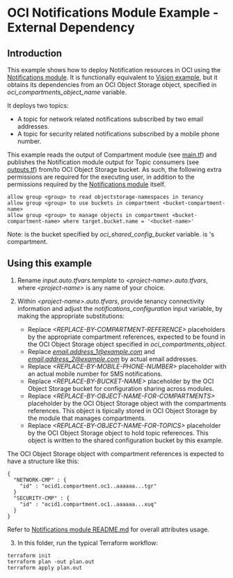 # OCI Notifications Module Example - External Dependency

## Introduction

This example shows how to deploy Notification resources in OCI using the [Notifications module](../..). It is functionally equivalent to [Vision example](../vision/), but it obtains its dependencies from an OCI Object Storage object, specified in *oci_compartments_object_name* variable. 

It deploys two topics:
- A topic for network related notifications subscribed by two email addresses.
- A topic for security related notifications subscribed by a mobile phone number.

This example reads the output of Compartment module (see [main.tf](./main.tf)) and publishes the Notification module output for Topic consumers (see [outputs.tf](./outputs.tf)) from/to OCI Object Storage bucket. As such, the following extra permissions are required for the executing user, in addition to the permissions required by the [Notifications module](../..) itself.

```
allow group <group> to read objectstorage-namespaces in tenancy
allow group <group> to use buckets in compartment <bucket-compartment-name>
allow group <group> to manage objects in compartment <bucket-compartment-name> where target.bucket.name = '<bucket-name>'
```

Note: *<bucket-name>* is the bucket specified by *oci_shared_config_bucket* variable. *<bucket-compartment-name>* is *<bucket-name>*'s compartment.

## Using this example
1. Rename *input.auto.tfvars.template* to *\<project-name\>.auto.tfvars*, where *\<project-name\>* is any name of your choice.

2. Within *\<project-name\>.auto.tfvars*, provide tenancy connectivity information and adjust the *notifications_configuration* input variable, by making the appropriate substitutions:
   - Replace *\<REPLACE-BY-COMPARTMENT-REFERENCE\>* placeholders by the appropriate compartment references, expected to be found in the OCI Object Storage object specified in *oci_compartments_object*.
   - Replace *email.address_1@example.com* and *email.address_2@example.com* by actual email addresses.
   - Replace *\<REPLACE-BY-MOBILE-PHONE-NUMBER\>* placeholder with an actual mobile number for SMS notifications.
   - Replace *\<REPLACE-BY-BUCKET-NAME\>* placeholder by the OCI Object Storage bucket for configuration sharing across modules.
   - Replace *\<REPLACE-BY-OBJECT-NAME-FOR-COMPARTMENTS\>* placeholder by the OCI Object Storage object with the compartments references. This object is tipically stored in OCI Object Storage by the module that manages compartments.
   - Replace *\<REPLACE-BY-OBJECT-NAME-FOR-TOPICS\>* placeholder by the OCI Object Storage object to hold topic references. This object is written to the shared configuration bucket by this example.

The OCI Object Storage object with compartment references is expected to have a structure like this:
```
{
  "NETWORK-CMP" : {
    "id" : "ocid1.compartment.oc1..aaaaaa...tgr"
  }    
  "SECURITY-CMP" : {
    "id" : "ocid1.compartment.oc1..aaaaaa...xuq"
  }
}
```   

Refer to [Notifications module README.md](../../README.md) for overall attributes usage.

3. In this folder, run the typical Terraform workflow:
```
terraform init
terraform plan -out plan.out
terraform apply plan.out
```
